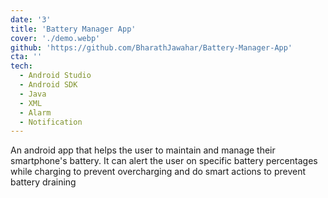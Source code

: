 ```yaml
---
date: '3'
title: 'Battery Manager App'
cover: './demo.webp'
github: 'https://github.com/BharathJawahar/Battery-Manager-App'
cta: ''
tech:
  - Android Studio
  - Android SDK
  - Java
  - XML
  - Alarm
  - Notification
---
```


An android app that helps the user to maintain and manage their smartphone's battery. It can alert the user on specific battery percentages while charging to prevent overcharging and do smart actions to prevent battery draining
